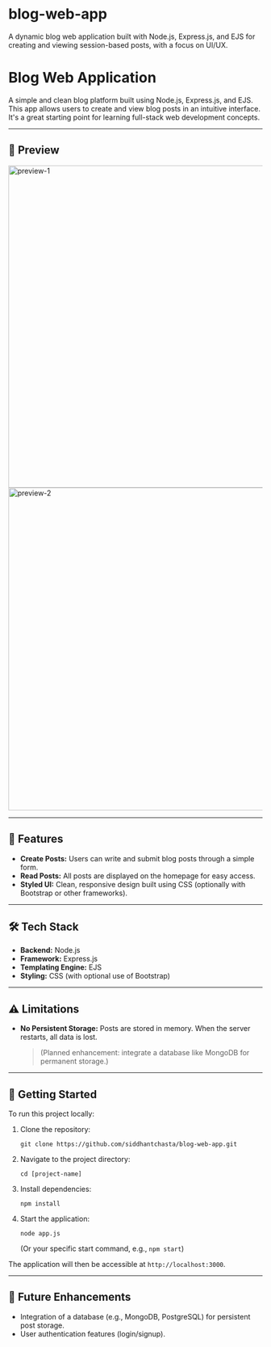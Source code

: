# blog-web-app
A dynamic blog web application built with Node.js, Express.js, and EJS for creating and viewing session-based posts, with a focus on UI/UX.
# Blog Web Application

A simple and clean blog platform built using Node.js, Express.js, and EJS. This app allows users to create and view blog posts in an intuitive interface. It's a great starting point for learning full-stack web development concepts.

---
## 📸 Preview

<img width="638" alt="preview-1" src="https://github.com/user-attachments/assets/44ed6d94-1d5e-4992-a022-42004986cab2" />
<img width="639" alt="preview-2" src="https://github.com/user-attachments/assets/445b45e0-15f9-4d4a-bd62-5bcd467d684e" />

---

## 🚀 Features

- **Create Posts:** Users can write and submit blog posts through a simple form.
- **Read Posts:** All posts are displayed on the homepage for easy access.
- **Styled UI:** Clean, responsive design built using CSS (optionally with Bootstrap or other frameworks).

---

## 🛠 Tech Stack

- **Backend:** Node.js
- **Framework:** Express.js
- **Templating Engine:** EJS
- **Styling:** CSS (with optional use of Bootstrap)

---

## ⚠️ Limitations

- **No Persistent Storage:** Posts are stored in memory. When the server restarts, all data is lost.
  > (Planned enhancement: integrate a database like MongoDB for permanent storage.)

---

## 🧪 Getting Started

To run this project locally:

1.  Clone the repository:
    ```
    git clone https://github.com/siddhantchasta/blog-web-app.git
    ```
2.  Navigate to the project directory:
    ```
    cd [project-name]
    ```
3.  Install dependencies:
    ```
    npm install
    ```
4.  Start the application:
    ```
    node app.js 
    ```
    (Or your specific start command, e.g., `npm start`)

The application will then be accessible at `http://localhost:3000`.

---

## 🔧 Future Enhancements
*   Integration of a database (e.g., MongoDB, PostgreSQL) for persistent post storage.
*   User authentication features (login/signup).

